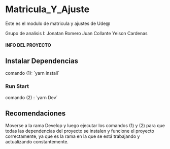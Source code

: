 # Matricula_Y_Ajuste
Este es el modulo de matricula y ajustes de Ude@

Grupo de analisis I:
Jonatan Romero
Juan Collante
Yeison Cardenas


#### INFO DEL PROYECTO ###


## Instalar Dependencias 

comando (1):  ´yarn install´ 


### Run Start

comando (2) : ´yarn Dev´


## Recomendaciones 

Moverse a la rama Develop y luego ejecutar los comandos  (1) y (2)
para que todas las dependencias del proyecto se instalen y funcione 
el proyecto correctamente, ya que es la rama en la que se está trabajando
y actualizando constantemente.